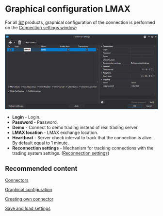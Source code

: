 # Graphical configuration LMAX

For all [S\#](../../../../api.md) products, graphical configuration of the connection is performed on the [Connection settings window](../../../graphical_user_interface/connection_settings_window.md):

![API GUI Settings LMAX](../../../../../images/api_gui_settings_lmax.png)

- **Login** \- Login.
- **Password** \- Password.
- **Demo** \- Connect to demo trading instead of real trading server.
- **LMAX location** \- LMAX exchange location.
- **Heartbeat** \- Server check interval to track that the connection is alive. By default equal to 1 minute.
- **Reconnection settings** \- Mechanism for tracking connections with the trading system settings. ([Reconnection settings](../../reconnection_settings.md))

## Recommended content

[Connectors](../../../connectors.md)

[Graphical configuration](../../graphical_configuration.md)

[Creating own connector](../../creating_own_connector.md)

[Save and load settings](../../save_and_load_settings.md)
